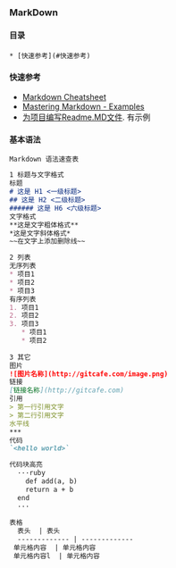 ### MarkDown
#### 目录
    * [快速参考](#快速参考)
#### 快速参考
* [Markdown Cheatsheet](https://github.com/adam-p/markdown-here/wiki/Markdown-Cheatsheet)
* [Mastering Markdown - Examples](https://guides.github.com/features/mastering-markdown/)
* [为项目编写Readme.MD文件](http://blog.csdn.net/fenglailea/article/details/45562855). 有示例

#### 基本语法

```markdown
Markdown 语法速查表  

1 标题与文字格式  
标题  
# 这是 H1 <一级标题>  
## 这是 H2 <二级标题>  
###### 这是 H6 <六级标题>  
文字格式  
**这是文字粗体格式**  
*这是文字斜体格式*  
~~在文字上添加删除线~~  

2 列表  
无序列表  
* 项目1  
* 项目2  
* 项目3  
有序列表  
1. 项目1  
2. 项目2  
3. 项目3  
   * 项目1  
   * 项目2  
   
3 其它  
图片  
![图片名称](http://gitcafe.com/image.png)  
链接  
[链接名称](http://gitcafe.com)  
引用  
> 第一行引用文字  
> 第二行引用文字  
水平线  
***  
代码  
`<hello world>`  

代码块高亮  
  ···ruby
    def add(a, b)  
    return a + b  
  end  
  ···
  
表格  
  表头  | 表头  
  ------------- | -------------  
 单元格内容  | 单元格内容  
 单元格内容l  | 单元格内容  
 
 ```